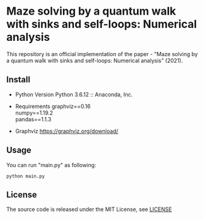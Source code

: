 # Maze solving by a quantum walk with sinks and self-loops: Numerical analysis
This repository is an official implementation of the paper - "Maze solving by a quantum walk with sinks and self-loops: Numerical analysis" (2021).

## Install
- Python Version
Python 3.6.12 :: Anaconda, Inc.

- Requirements
graphviz==0.16  
numpy==1.19.2  
pandas==1.1.3  

- Graphviz
https://graphviz.org/download/

## Usage
You can run "main.py" as following:
```
python main.py
```

## License
The source code is released under the MIT License, see [LICENSE](LICENSE)
